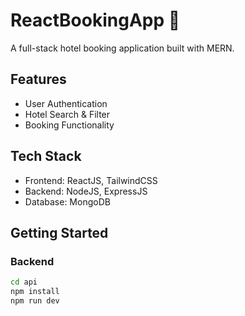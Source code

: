 
# ReactBookingApp 🏨

A full-stack hotel booking application built with MERN.

## Features
- User Authentication
- Hotel Search & Filter
- Booking Functionality

## Tech Stack
- Frontend: ReactJS, TailwindCSS
- Backend: NodeJS, ExpressJS
- Database: MongoDB

## Getting Started
### Backend
```bash
cd api
npm install
npm run dev
